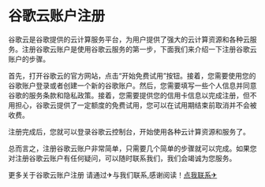 # 谷歌云账户注册

谷歌云是谷歌提供的云计算服务平台，为用户提供了强大的云计算资源和各种云服务。注册谷歌云账户是使用谷歌云服务的第一步，下面我们来介绍一下注册谷歌云账户的步骤。

首先，打开谷歌云的官方网站，点击“开始免费试用”按钮。接着，您需要使用您的谷歌账户登录或者创建一个新的谷歌账户。然后，您需要填写一些个人信息并同意谷歌的服务条款和隐私政策。接着，您需要提供您的信用卡信息以完成注册，但不用担心，谷歌云提供了一定额度的免费试用，您可以在试用期结束前取消并不会被收费。

注册完成后，您就可以登录谷歌云控制台，开始使用各种云计算资源和服务了。

总而言之，注册谷歌云账户非常简单，只需要几个简单的步骤就可以完成。如果您对注册谷歌云账户有任何疑问，可以随时联系我们，我们会竭诚为您服务。

更多关于谷歌云账户注册 请通过✈与我们联系,感谢阅读！[点我联系✈](https://doc.G208.com)